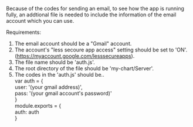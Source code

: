 Because of the codes for sending an email, to see how the app is running fully,
an addtional file is needed to include the information of the email account which you can use.


Requirements:

1) The email account should be a "Gmail" account.
2) The account's "less secoure app access" setting should be set to 'ON'.(https://myaccount.google.com/lesssecureapps).
3) The file name should be 'auth.js'.
4) The root directory of the file should be 'my-chart/Server'.
5) The codes in the 'auth.js' should be..<br/>
      var auth = {<br/>
        user: '(your gmail address)',<br/>
        pass: '(your gmail account's password)'<br/>
      }<br/>
            module.exports = {<br/>
                  auth: auth<br/>
            }

